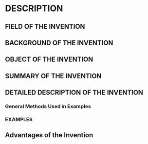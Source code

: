 # DESCRIPTION

## FIELD OF THE INVENTION

## BACKGROUND OF THE INVENTION

## OBJECT OF THE INVENTION

## SUMMARY OF THE INVENTION

## DETAILED DESCRIPTION OF THE INVENTION

### General Methods Used in Examples

### EXAMPLES

## Advantages of the Invention

